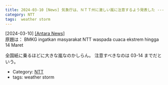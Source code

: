 ```yaml
---
title: 2024-03-10 [News] 気象庁は、ＮＴＴ州に激しい嵐に注意するよう発表した ---全国紙のニュースです
category: NTT
tags:  weather storm
---
```


[2024-03-10] [[Antara News]](https://www.antaranews.com/berita/4000695/bmkg-ingatkan-masyarakat-ntt-waspada-cuaca-ekstrem-hingga-14-maret?utm_source=pocket_saves)  
 原題は：
BMKG ingatkan masyarakat NTT waspada cuaca ekstrem
hingga 14 Maret

 全国紙に乗るほどに大きな嵐なのかしらん。
注意すべきなのは 03-14 までだという。

- Category: [NTT](https://merapano.github.io/categories.html#NTT)
- tags:  weather storm

